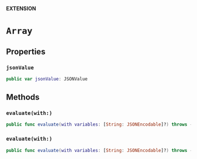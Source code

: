 **EXTENSION**

# `Array`

## Properties
### `jsonValue`

```swift
public var jsonValue: JSONValue
```

## Methods
### `evaluate(with:)`

```swift
public func evaluate(with variables: [String: JSONEncodable]?) throws -> JSONValue
```

### `evaluate(with:)`

```swift
public func evaluate(with variables: [String: JSONEncodable]?) throws -> [JSONValue]
```
